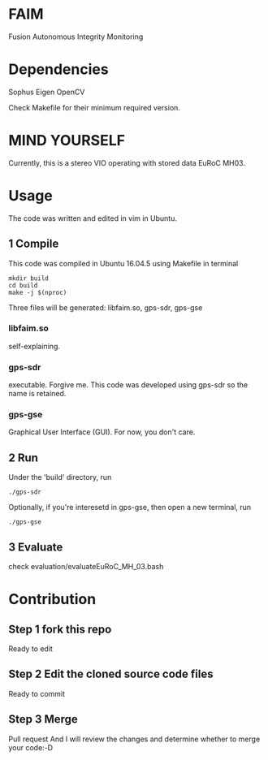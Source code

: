 # FAIM
Fusion Autonomous Integrity Monitoring

# Dependencies
Sophus
Eigen
OpenCV

Check Makefile for their minimum required version.

# MIND YOURSELF
Currently, this is a stereo VIO operating with stored data EuRoC MH03.

# Usage

The code was written and edited in vim in Ubuntu.

## 1 Compile
This code was compiled in Ubuntu 16.04.5 using Makefile in terminal
```
mkdir build
cd build
make -j $(nproc)
```

Three files will be generated: libfaim.so, gps-sdr, gps-gse

### libfaim.so
self-explaining.

### gps-sdr
executable. Forgive me. This code was developed using gps-sdr so the name is retained.

### gps-gse
Graphical User Interface (GUI). For now, you don't care.

## 2 Run
Under the 'build' directory, run
```
./gps-sdr
```

Optionally, if you're interesetd in gps-gse, then open a new terminal, run
```
./gps-gse
```

## 3 Evaluate
check evaluation/evaluateEuRoC_MH_03.bash


# Contribution
## Step 1 fork this repo
Ready to edit

## Step 2 Edit the cloned source code files
Ready to commit

## Step 3 Merge
Pull request
And I will review the changes and determine whether to merge your code:-D
